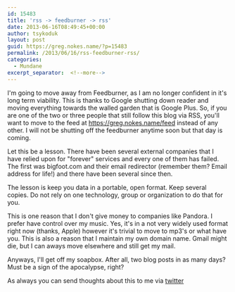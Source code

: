 ```yaml
---
id: 15483
title: 'rss -> feedburner -> rss'
date: 2013-06-16T08:49:45+00:00
author: tsykoduk
layout: post
guid: https://greg.nokes.name/?p=15483
permalink: /2013/06/16/rss-feedburner-rss/
categories:
  - Mundane
excerpt_separator:  <!--more-->
---
```

I'm going to move away from Feedburner, as I am no longer confident in it's long term viability. This is thanks to Google shutting down reader and moving everything towards the walled garden that is Google Plus. So, if you are one of the two or three people that still follow this blog via RSS, you'll want to move to the feed at <a href="https://greg.nokes.name/feed">https://greg.nokes.name/feed</a> instead of any other. I will not be shutting off the feedburner anytime soon but that day is coming.

<!--more-->

Let this be a lesson. There have been several external companies that I have relied upon for "forever" services and every one of them has failed. The first was bigfoot.com and their email redirector (remember them? Email address for life!) and there have been several since then.

The lesson is keep you data in a portable, open format. Keep several copies. Do not rely on one technology, group or organization to do that for you.

This is one reason that I don't give money to companies like Pandora. I prefer have control over my music. Yes, it's in a not very widely used format right now (thanks, Apple) however it's trivial to move to mp3's or what have you. This is also a reason that I maintain my own domain name. Gmail might die, but I can aways move elsewhere and still get my mail.

Anyways, I'll get off my soapbox. After all, two blog posts in as many days? Must be a sign of the apocalypse, right?

As always you can send thoughts about this to me via <a href="http://twitter.com/tsykoduk">twitter</a>